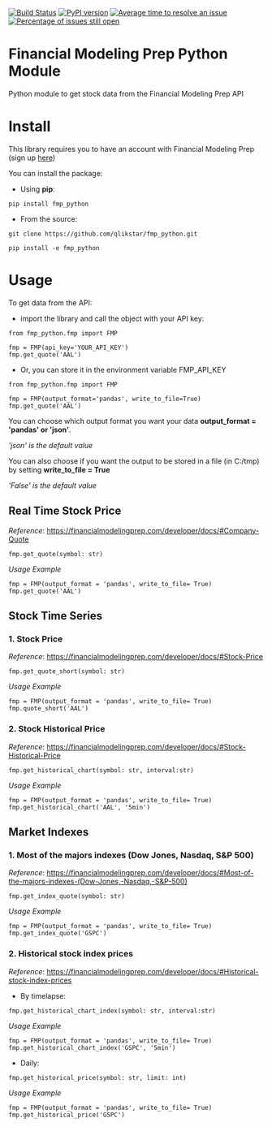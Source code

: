 [![Build Status](https://travis-ci.com/qlikstar/fmp_python.svg?branch=master)](https://travis-ci.com/qlikstar/fmp_python)
[![PyPI version](https://badge.fury.io/py/fmp-python.svg)](https://badge.fury.io/py/fmp-python)
[![Average time to resolve an issue](https://isitmaintained.com/badge/resolution/qlikstra/fmp_python.svg)](http://isitmaintained.com/project/qlikstar/fmp_python "Average time to resolve an issue")
[![Percentage of issues still open](https://isitmaintained.com/badge/open/qlikstar/fmp_python.svg)](http://isitmaintained.com/project/qlikstar/fmp_python "Percentage of issues still open")

# Financial Modeling Prep Python Module

Python module to get stock data from the Financial Modeling Prep API

# Install

This library requires you to have an account with Financial Modeling Prep (sign
up [here](https://financialmodelingprep.com/))

You can install the package:

- Using **pip**:

```
pip install fmp_python
```

- From the source:

```
git clone https://github.com/qlikstar/fmp_python.git

pip install -e fmp_python
```

# Usage

To get data from the API:

- import the library and call the object with your API key:

```
from fmp_python.fmp import FMP

fmp = FMP(api_key='YOUR_API_KEY')
fmp.get_quote('AAL')
```

- Or, you can store it in the environment variable FMP_API_KEY

```
from fmp_python.fmp import FMP

fmp = FMP(output_format='pandas', write_to_file=True)
fmp.get_quote('AAL')
```

You can choose which output format you want your data **output_format = 'pandas' or 'json'**.

*'json' is the default value*

You can also choose if you want the output to be stored in a file (in C:/tmp) by setting **write_to_file = True**

*'False' is the default value*

## Real Time Stock Price

*Reference*: https://financialmodelingprep.com/developer/docs/#Company-Quote

```
fmp.get_quote(symbol: str)
```

*Usage Example*

```
fmp = FMP(output_format = 'pandas', write_to_file= True)
fmp.get_quote('AAL')
```

## Stock Time Series

### 1. Stock Price

*Reference*: https://financialmodelingprep.com/developer/docs/#Stock-Price

```
fmp.get_quote_short(symbol: str)
```

*Usage Example*

```
fmp = FMP(output_format = 'pandas', write_to_file= True)
fmp.quote_short('AAL')
```

### 2. Stock Historical Price

*Reference*: https://financialmodelingprep.com/developer/docs/#Stock-Historical-Price

```
fmp.get_historical_chart(symbol: str, interval:str)
```

*Usage Example*

```
fmp = FMP(output_format = 'pandas', write_to_file= True)
fmp.get_historical_chart('AAL', '5min')
```

## Market Indexes

### 1. Most of the majors indexes (Dow Jones, Nasdaq, S&P 500)

*Reference*: https://financialmodelingprep.com/developer/docs/#Most-of-the-majors-indexes-(Dow-Jones,-Nasdaq,-S&P-500)

```
fmp.get_index_quote(symbol: str)
```

*Usage Example*

```
fmp = FMP(output_format = 'pandas', write_to_file= True)
fmp.get_index_quote('GSPC')
```

### 2. Historical stock index prices

*Reference*: https://financialmodelingprep.com/developer/docs/#Historical-stock-index-prices

- By timelapse:

```
fmp.get_historical_chart_index(symbol: str, interval:str)
```

*Usage Example*

```
fmp = FMP(output_format = 'pandas', write_to_file= True)
fmp.get_historical_chart_index('GSPC', '5min')
```

- Daily:

```
fmp.get_historical_price(symbol: str, limit: int)
```

*Usage Example*

```
fmp = FMP(output_format = 'pandas', write_to_file= True)
fmp.get_historical_price('GSPC')
```